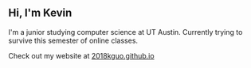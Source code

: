 ## Hi, I'm Kevin

I'm a junior studying computer science at UT Austin. Currently trying to survive this semester of online classes.

Check out my website at [2018kguo.github.io](2018kguo.github.io)

<!---
<p align="left"> <img src="https://komarev.com/ghpvc/?username=2018kguo&label=Visitors&color=000000&style=plastic" alt="2018kguo" /> </p>
